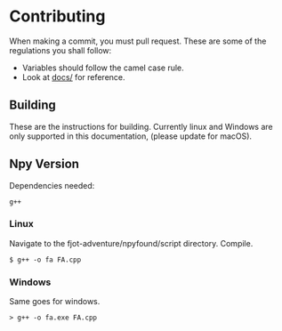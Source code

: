 # Contributing
When making a commit, you must pull request. These are some of the regulations you shall follow:

- Variables should follow the camel case rule.
- Look at [docs/](./docs) for reference.

## Building
These are the instructions for building. Currently linux and Windows are only supported in this documentation, (please update for macOS).
## Npy Version
Dependencies needed:

```
g++
```

### Linux 
Navigate to the fjot-adventure/npyfound/script directory. Compile.
```
$ g++ -o fa FA.cpp
```
### Windows
Same goes for windows.
```
> g++ -o fa.exe FA.cpp
```
